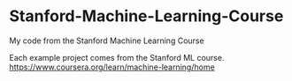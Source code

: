 # Stanford-Machine-Learning-Course
My code from the Stanford Machine Learning Course

Each example project comes from the Stanford ML course. 
https://www.coursera.org/learn/machine-learning/home
